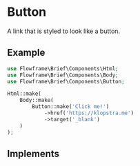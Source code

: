 # Button

A link that is styled to look like a button.

## Example

```php
use Flowframe\Brief\Components\Html;
use Flowframe\Brief\Components\Body;
use Flowframe\Brief\Components\Button;

Html::make(
    Body::make(
        Button::make('Click me!')
            ->href('https://klopstra.me')
            ->target('_blank')
    )
);
```

## Implements

<!-- @include: @/snippets/link-interface.md -->

<!-- @include: @/snippets/styles-interface.md -->

<!-- @include: @/snippets/component-interface.md -->
